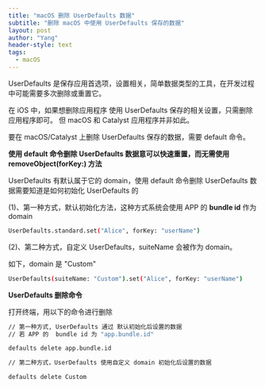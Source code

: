 ```yaml
---
title: "macOS 删除 UserDefaults 数据"
subtitle: "删除 macOS 中使用 UserDefaults 保存的数据"
layout: post
author: "Yang"
header-style: text
tags:
  - macOS
---
```


UserDefaults 是保存应用首选项，设置相关，简单数据类型的工具，在开发过程中可能需要多次删除或重置它。

在 iOS 中，如果想删除应用程序 使用 UserDefaults 保存的相关设置，只需删除应用程序即可。 但 macOS 和 Catalyst 应用程序并非如此。

要在 macOS/Catalyst 上删除 UserDefaults 保存的数据，需要 default 命令。

**使用 default 命令删除 UserDefaults 数据意可以快速重置，而无需使用 removeObject(forKey:) 方法**

UserDefaults 有默认属于它的 domain，使用 default 命令删除 UserDefaults 数据需要知道是如何初始化 UserDefaults 的

(1)、第一种方式，默认初始化方法，这种方式系统会使用 APP 的  **bundle id** 作为 domain

```bash
UserDefaults.standard.set("Alice", forKey: "userName")
```

(2)、第二种方式，自定义 UserDefaults，suiteName 会被作为 domain。

如下，domain 是 "Custom"

```bash
UserDefaults(suiteName: "Custom").set("Alice", forKey: "userName")
```

**UserDefaults 删除命令**

打开终端，用以下的命令进行删除

```bash
// 第一种方式, UserDefaults 通过 默认初始化后设置的数据
// 若 APP 的  bundle id 为 "app.bundle.id"

defaults delete app.bundle.id

// 第二种方式，UserDefaults 使用自定义 domain 初始化后设置的数据

defaults delete Custom
```


